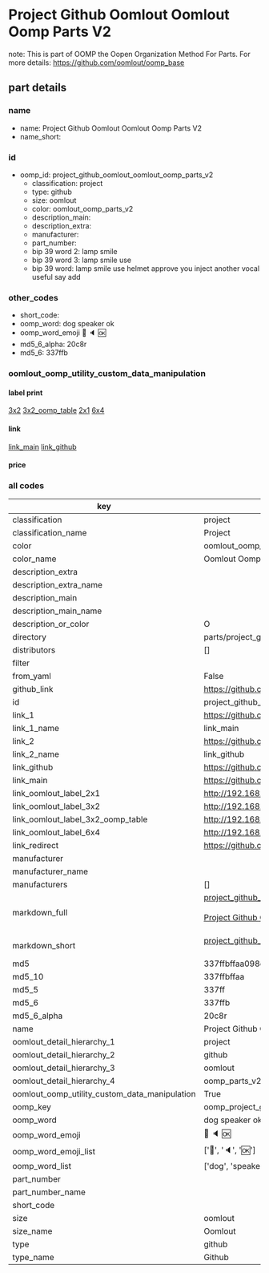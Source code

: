 # Project Github Oomlout Oomlout Oomp Parts V2  

note: This is part of OOMP the Oopen Organization Method For Parts. For more details: https://github.com/oomlout/oomp_base

##  part details
  







### name
* name: Project Github Oomlout Oomlout Oomp Parts V2
* name_short: 
### id
* oomp_id: project_github_oomlout_oomlout_oomp_parts_v2
  * classification: project
  * type: github
  * size: oomlout
  * color: oomlout_oomp_parts_v2
  * description_main: 
  * description_extra: 
  * manufacturer: 
  * part_number: 
  * bip 39 word 2: lamp smile
  * bip 39 word 3: lamp smile use
  * bip 39 word: lamp smile use helmet approve you inject another vocal useful say add

### other_codes
* short_code: 
* oomp_word: dog speaker ok
* oomp_word_emoji :dog: :speaker: :ok:
* md5_6_alpha: 20c8r
* md5_6: 337ffb






### oomlout_oomp_utility_custom_data_manipulation
#### label print
[3x2](http://192.168.1.245:1112/?label=oomp%2020c8r)
[3x2_oomp_table](http://192.168.1.108:1112/?label=oomp%2020c8r)
[2x1](http://192.168.1.242:1112/?label=oomp%2020c8r)
[6x4](http://192.168.1.55:1112/?label=oomp%2020c8r)    

#### link

[link_main](https://github.com/oomlout/oomlout_oomp_version_1_messy/tree/main/parts/project_github_oomlout_oomlout_oomp_parts_v2) [link_github](https://github.com/oomlout/oomlout_oomp_version_1_messy/tree/main/parts/project_github_oomlout_oomlout_oomp_parts_v2)                             

#### price







### all codes 
| key | value |  
| --- | --- |  
| classification | project |  
| classification_name | Project |  
| color | oomlout_oomp_parts_v2 |  
| color_name | Oomlout Oomp Parts V2 |  
| description_extra |  |  
| description_extra_name |  |  
| description_main |  |  
| description_main_name |  |  
| description_or_color | O  |  
| directory | parts/project_github_oomlout_oomlout_oomp_parts_v2 |  
| distributors | [] |  
| filter |  |  
| from_yaml | False |  
| github_link | https://github.com/oomlout/oomlout_oomp_part_src/tree/main/parts/project_github_oomlout_oomlout_oomp_parts_v2 |  
| id | project_github_oomlout_oomlout_oomp_parts_v2 |  
| link_1 | https://github.com/oomlout/oomlout_oomp_version_1_messy/tree/main/parts/project_github_oomlout_oomlout_oomp_parts_v2 |  
| link_1_name | link_main |  
| link_2 | https://github.com/oomlout/oomlout_oomp_version_1_messy/tree/main/parts/project_github_oomlout_oomlout_oomp_parts_v2 |  
| link_2_name | link_github |  
| link_github | https://github.com/oomlout/oomlout_oomp_version_1_messy/tree/main/parts/project_github_oomlout_oomlout_oomp_parts_v2 |  
| link_main | https://github.com/oomlout/oomlout_oomp_version_1_messy/tree/main/parts/project_github_oomlout_oomlout_oomp_parts_v2 |  
| link_oomlout_label_2x1 | http://192.168.1.242:1112/?label=oomp%2020c8r |  
| link_oomlout_label_3x2 | http://192.168.1.245:1112/?label=oomp%2020c8r |  
| link_oomlout_label_3x2_oomp_table | http://192.168.1.108:1112/?label=oomp%2020c8r |  
| link_oomlout_label_6x4 | http://192.168.1.55:1112/?label=oomp%2020c8r |  
| link_redirect | https://github.com/oomlout/oomlout_oomp_version_1_messy/tree/main/parts/project_github_oomlout_oomlout_oomp_parts_v2 |  
| manufacturer |  |  
| manufacturer_name |  |  
| manufacturers | [] |  
| markdown_full | [project_github_oomlout_oomlout_oomp_parts_v2](none)<br>[](none)<br>[Project Github Oomlout Oomlout Oomp Parts V2](none)<br><br> |  
| markdown_short | [project_github_oomlout_oomlout_oomp_parts_v2](none)<br><br> |  
| md5 | 337ffbffaa098e83fc8566afdf732be6 |  
| md5_10 | 337ffbffaa |  
| md5_5 | 337ff |  
| md5_6 | 337ffb |  
| md5_6_alpha | 20c8r |  
| name | Project Github Oomlout Oomlout Oomp Parts V2 |  
| oomlout_detail_hierarchy_1 | project |  
| oomlout_detail_hierarchy_2 | github |  
| oomlout_detail_hierarchy_3 | oomlout |  
| oomlout_detail_hierarchy_4 | oomp_parts_v2 |  
| oomlout_oomp_utility_custom_data_manipulation | True |  
| oomp_key | oomp_project_github_oomlout_oomlout_oomp_parts_v2 |  
| oomp_word | dog speaker ok |  
| oomp_word_emoji | :dog: :speaker: :ok: |  
| oomp_word_emoji_list | [':dog:', ':speaker:', ':ok:'] |  
| oomp_word_list | ['dog', 'speaker', 'ok'] |  
| part_number |  |  
| part_number_name |  |  
| short_code |  |  
| size | oomlout |  
| size_name | Oomlout |  
| type | github |  
| type_name | Github |  
